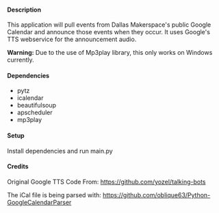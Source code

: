 #### Description
This application will pull events from Dallas Makerspace's public Google Calendar and announce those events when they occur. It uses Google's TTS webservice for the announcement audio. 

<b>Warning:</b> Due to the use of Mp3play library, this only works on Windows currently.

#### Dependencies
* pytz
* icalendar
* beautifulsoup
* apscheduler
* mp3play

#### Setup
Install dependencies and run main.py

#### Credits
Original Google TTS Code From: https://github.com/yozel/talking-bots

The iCal file is being parsed with: https://github.com/oblique63/Python-GoogleCalendarParser
